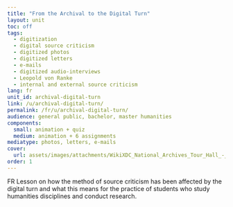 ```yaml
---
title: "From the Archival to the Digital Turn"
layout: unit
toc: off
tags:
  - digitization
  - digital source criticism
  - digitized photos
  - digitized letters
  - e-mails
  - digitized audio-interviews
  - Leopold von Ranke
  - internal and external source criticism
lang: fr
unit_id: archival-digital-turn
link: /u/archival-digital-turn/
permalink: /fr/u/archival-digital-turn/
audience: general public, bachelor, master humanities
components:
  small: animation + quiz
  medium: animation + 6 assignments
mediatype: photos, letters, e-mails
cover:
  url: assets/images/attachments/WikiXDC_National_Archives_Tour_Hall_-_Stierch.jpg
order: 1
---
```


FR Lesson on how the method of source criticism has been affected by the digital turn and what this means for the practice of students who study humanities disciplines and conduct research.

<!-- more -->
